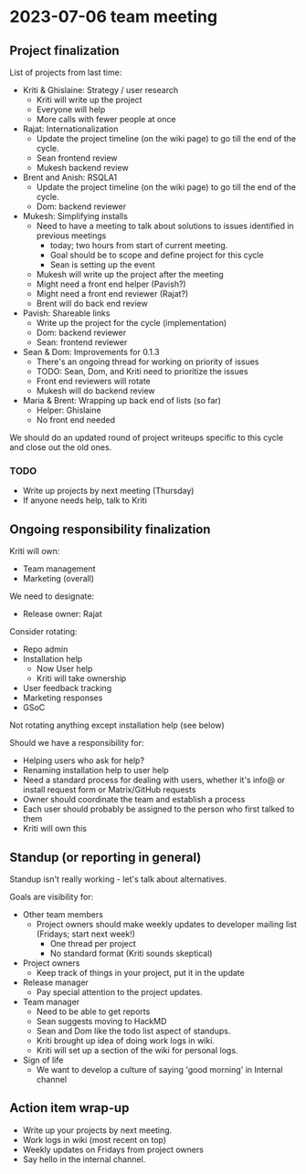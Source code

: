 # 2023-07-06 team meeting

## Project finalization
List of projects from last time:
- Kriti & Ghislaine: Strategy / user research
    - Kriti will write up the project
    - Everyone will help
    - More calls with fewer people at once
- Rajat: Internationalization
    - Update the project timeline (on the wiki page) to go till the end of the cycle.
    - Sean frontend review
    - Mukesh backend review
- Brent and Anish: RSQLA1
    - Update the project timeline (on the wiki page) to go till the end of the cycle.
    - Dom: backend reviewer
- Mukesh: Simplifying installs
    - Need to have a meeting to talk about solutions to issues identified in previous meetings
        - today; two hours from start of current meeting.
        - Goal should be to scope and define project for this cycle
        - Sean is setting up the event
    - Mukesh will write up the project after the meeting
    - Might need a front end helper (Pavish?)
    - Might need a front end reviewer (Rajat?)
    - Brent will do back end review
- Pavish: Shareable links
    - Write up the project for the cycle (implementation)
    - Dom: backend reviewer
    - Sean: frontend reviewer
- Sean & Dom: Improvements for 0.1.3
    - There's an ongoing thread for working on priority of issues
    - TODO: Sean, Dom, and Kriti need to prioritize the issues
    - Front end reviewers will rotate
    - Mukesh will do backend review
- Maria & Brent: Wrapping up back end of lists (so far)
    - Helper: Ghislaine
    - No front end needed

We should do an updated round of project writeups specific to this cycle and close out the old ones.

### TODO
- Write up projects by next meeting (Thursday)
- If anyone needs help, talk to Kriti

## Ongoing responsibility finalization

Kriti will own:
- Team management
- Marketing (overall)

We need to designate:
- Release owner: Rajat

Consider rotating:
- Repo admin
- Installation help
    - Now User help
    - Kriti will take ownership
- User feedback tracking
- Marketing responses
- GSoC

Not rotating anything except installation help (see below)

Should we have a responsibility for:
- Helping users who ask for help?
- Renaming installation help to user help
- Need a standard process for dealing with users, whether it's info@ or install request form or Matrix/GitHub requests
- Owner should coordinate the team and establish a process
- Each user should probably be assigned to the person who first talked to them
- Kriti will own this


## Standup (or reporting in general)
Standup isn't really working - let's talk about alternatives.

Goals are visibility for:
- Other team members
    - Project owners should make weekly updates to developer mailing list (Fridays; start next week!)
        - One thread per project
        - No standard format (Kriti sounds skeptical)
- Project owners
    - Keep track of things in your project, put it in the update
- Release manager
    - Pay special attention to the project updates.
- Team manager
    - Need to be able to get reports
    - Sean suggests moving to HackMD
    - Sean and Dom like the todo list aspect of standups.
    - Kriti brought up idea of doing work logs in wiki.
    - Kriti will set up a section of the wiki for personal logs.
- Sign of life
    - We want to develop a culture of saying 'good morning' in Internal channel
    
## Action item wrap-up
- Write up your projects by next meeting.
- Work logs in wiki (most recent on top)
- Weekly updates on Fridays from project owners
- Say hello in the internal channel.
